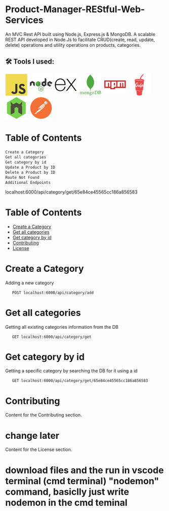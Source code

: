 # Product-Manager-REStful-Web-Services

An MVC Rest API built using Node.js, Express.js & MongoDB.
A scalable REST API developed in Node.Js to facilitate CRUD(create, read, update, delete) operations and utility operations on products, categories.

<h2>🛠️ Tools I used:</h2>

<div>
  <img src="https://github.com/devicons/devicon/blob/master/icons/javascript/javascript-original.svg" title="JavaScript" alt="JavaScript" width="70" height="70"/>&nbsp;
  <img src="https://github.com/devicons/devicon/blob/master/icons/nodejs/nodejs-original-wordmark.svg" title="Node.js" alt="nodejs" width="70" height="70"/>&nbsp;
  <img src="https://github.com/devicons/devicon/blob/master/icons/express/express-original.svg" title="Express.js" alt="expressjs" width="70" height="70"/>&nbsp;
  <img src="https://github.com/devicons/devicon/blob/master/icons/mongodb/mongodb-plain-wordmark.svg" title="Mongodb" alt="Mongodb" width="70" height="70"/>&nbsp;
  <img src="https://github.com/devicons/devicon/blob/master/icons/npm/npm-original-wordmark.svg" title="npm" alt="npm" width="70" height="70"/>&nbsp;
  <img src="https://github.com/devicons/devicon/blob/master/icons/gulp/gulp-plain.svg" title="gulp" alt="gulp" width="70" height="70"/>&nbsp;
  <img src="https://github.com/devicons/devicon/blob/master/icons/nodemon/nodemon-original.svg" title="nodemon" alt="nodemon" width="70" height="70"/>&nbsp;
  <img src="https://github.com/devicons/devicon/blob/master/icons/postman/postman-original.svg" title="postman" alt="postman" width="70" height="70"/>&nbsp;
  
</div>



# Table of Contents
    Create a Category
    Get all categories
    Get category by id
    Update a Product by ID
    Delete a Product by ID
    Route Not Found
    Additional Endpoints



localhost:6000/api/category/get/65e84ce45565cc186a856583
# Table of Contents
- [Create a Category](#create-a-category)
- [Get all categories](#Get-all-categories)
- [Get category by id](#Get-category-by-id)
- [Contributing](#contributing)
- [License](#license)


# Create a Category
 Adding a new category
 
       POST localhost:6000/api/category/add
        

# Get all categories
 Getting all existing categories information from the DB

       GET localhost:6000/api/category/get

# Get category by id
 Getting a specific category by searching the DB for it using a id

       GET localhost:6000/api/category/get/65e84ce45565cc186a856583


# Contributing
Content for the Contributing section.

# change later
Content for the License section.





# download files and the run in vscode terminal (cmd terminal) "nodemon" command, basiclly just write nodemon in the cmd teminal

